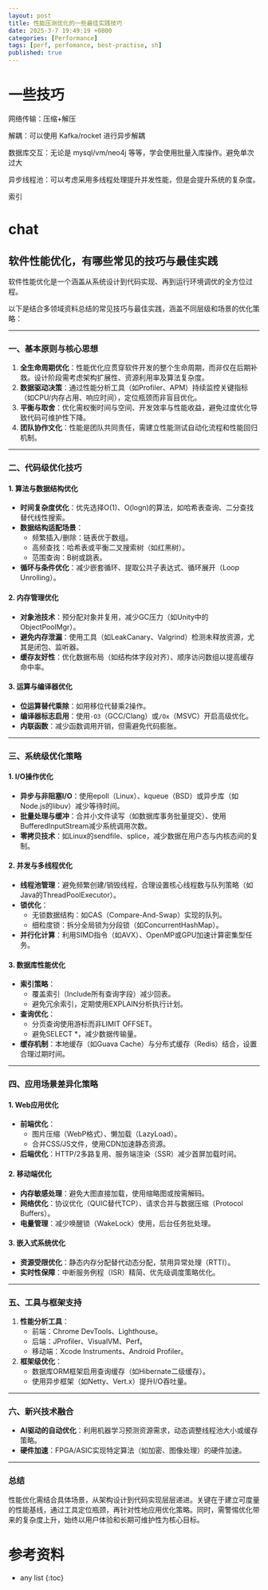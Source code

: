 ```yaml
---
layout: post
title: 性能压测优化的一些最佳实践技巧
date: 2025-3-7 19:49:19 +0800
categories: [Performance]
tags: [perf, perfomance, best-practise, sh]
published: true
---
```



# 一些技巧


网络传输：压缩+解压

解耦：可以使用 Kafka/rocket 进行异步解耦

数据库交互：无论是 mysql/vm/neo4j 等等，学会使用批量入库操作。避免单次过大

异步线程池：可以考虑采用多线程处理提升并发性能，但是会提升系统的复杂度。

索引

# chat

## 软件性能优化，有哪些常见的技巧与最佳实践

软件性能优化是一个涵盖从系统设计到代码实现、再到运行环境调优的全方位过程。

以下是结合多领域资料总结的常见技巧与最佳实践，涵盖不同层级和场景的优化策略：

---

### 一、基本原则与核心思想
1. **全生命周期优化**：性能优化应贯穿软件开发的整个生命周期，而非仅在后期补救。设计阶段需考虑架构扩展性、资源利用率及算法复杂度。
2. **数据驱动决策**：通过性能分析工具（如Profiler、APM）持续监控关键指标（如CPU/内存占用、响应时间），定位瓶颈而非盲目优化。
3. **平衡与取舍**：优化需权衡时间与空间、开发效率与性能收益，避免过度优化导致代码可维护性下降。
4. **团队协作文化**：性能是团队共同责任，需建立性能测试自动化流程和性能回归机制。

---

### 二、代码级优化技巧
#### 1. **算法与数据结构优化**
- **时间复杂度优化**：优先选择O(1)、O(logn)的算法，如哈希表查询、二分查找替代线性搜索。
- **数据结构适配场景**：
  - 频繁插入/删除：链表优于数组。
  - 高频查找：哈希表或平衡二叉搜索树（如红黑树）。
  - 范围查询：B树或跳表。
- **循环与条件优化**：减少嵌套循环、提取公共子表达式、循环展开（Loop Unrolling）。

#### 2. **内存管理优化**
- **对象池技术**：预分配对象并复用，减少GC压力（如Unity中的ObjectPoolMgr）。
- **避免内存泄漏**：使用工具（如LeakCanary、Valgrind）检测未释放资源，尤其是闭包、监听器。
- **缓存友好性**：优化数据布局（如结构体字段对齐）、顺序访问数组以提高缓存命中率。

#### 3. **运算与编译器优化**
- **位运算替代乘除**：如用移位代替乘2操作。
- **编译器标志启用**：使用`-O3`（GCC/Clang）或`/Ox`（MSVC）开启高级优化。
- **内联函数**：减少函数调用开销，但需避免代码膨胀。

---

### 三、系统级优化策略
#### 1. **I/O操作优化**
- **异步与非阻塞I/O**：使用epoll（Linux）、kqueue（BSD）或异步库（如Node.js的libuv）减少等待时间。
- **批量处理与缓冲**：合并小文件读写（如数据库事务批量提交）、使用BufferedInputStream减少系统调用次数。
- **零拷贝技术**：如Linux的sendfile、splice，减少数据在用户态与内核态间的复制。

#### 2. **并发与多线程优化**
- **线程池管理**：避免频繁创建/销毁线程，合理设置核心线程数与队列策略（如Java的ThreadPoolExecutor）。
- **锁优化**：
  - 无锁数据结构：如CAS（Compare-And-Swap）实现的队列。
  - 细粒度锁：拆分全局锁为分段锁（如ConcurrentHashMap）。
- **并行化计算**：利用SIMD指令（如AVX）、OpenMP或GPU加速计算密集型任务。

#### 3. **数据库性能优化**
- **索引策略**：
  - 覆盖索引（Include所有查询字段）减少回表。
  - 避免冗余索引，定期使用EXPLAIN分析执行计划。
- **查询优化**：
  - 分页查询使用游标而非LIMIT OFFSET。
  - 避免SELECT *，减少数据传输量。
- **缓存机制**：本地缓存（如Guava Cache）与分布式缓存（Redis）结合，设置合理过期时间。

---

### 四、应用场景差异化策略
#### 1. **Web应用优化**
- **前端优化**：
  - 图片压缩（WebP格式）、懒加载（LazyLoad）。
  - 合并CSS/JS文件，使用CDN加速静态资源。
- **后端优化**：HTTP/2多路复用、服务端渲染（SSR）减少首屏加载时间。

#### 2. **移动端优化**
- **内存敏感处理**：避免大图直接加载，使用缩略图或按需解码。
- **网络优化**：协议优化（QUIC替代TCP）、请求合并与数据压缩（Protocol Buffers）。
- **电量管理**：减少唤醒锁（WakeLock）使用，后台任务批处理。

#### 3. **嵌入式系统优化**
- **资源受限优化**：静态内存分配替代动态分配，禁用异常处理（RTTI）。
- **实时性保障**：中断服务例程（ISR）精简、优先级调度策略优化。

---

### 五、工具与框架支持
1. **性能分析工具**：
   - 前端：Chrome DevTools、Lighthouse。
   - 后端：JProfiler、VisualVM、Perf。
   - 移动端：Xcode Instruments、Android Profiler。
2. **框架级优化**：
   - 数据库ORM框架启用查询缓存（如Hibernate二级缓存）。
   - 使用异步框架（如Netty、Vert.x）提升I/O吞吐量。

---

### 六、新兴技术融合
- **AI驱动的自动优化**：利用机器学习预测资源需求，动态调整线程池大小或缓存策略。
- **硬件加速**：FPGA/ASIC实现特定算法（如加密、图像处理）的硬件加速。

---

### 总结
性能优化需结合具体场景，从架构设计到代码实现层层递进。关键在于建立可度量的性能基线，通过工具定位瓶颈，再针对性地应用优化策略。同时，需警惕优化带来的复杂度上升，始终以用户体验和长期可维护性为核心目标。

# 参考资料

* any list
{:toc}